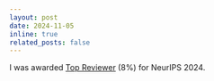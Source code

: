 ```yaml
---
layout: post
date: 2024-11-05
inline: true
related_posts: false
---
```


I was awarded [Top Reviewer](https://neurips.cc/Conferences/2024/ProgramCommittee#top-reviewers) (8%) for NeurIPS 2024.
